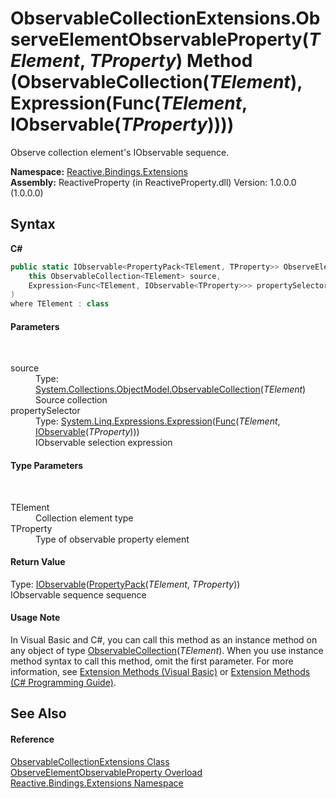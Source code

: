 # ObservableCollectionExtensions.ObserveElementObservableProperty(*TElement*, *TProperty*) Method (ObservableCollection(*TElement*), Expression(Func(*TElement*, IObservable(*TProperty*))))
 

Observe collection element's IObservable sequence.

**Namespace:**&nbsp;<a href="a9fb9c90-d2dd-7420-ec9a-3084892a7996">Reactive.Bindings.Extensions</a><br />**Assembly:**&nbsp;ReactiveProperty (in ReactiveProperty.dll) Version: 1.0.0.0 (1.0.0.0)

## Syntax

**C#**<br />
``` C#
public static IObservable<PropertyPack<TElement, TProperty>> ObserveElementObservableProperty<TElement, TProperty>(
	this ObservableCollection<TElement> source,
	Expression<Func<TElement, IObservable<TProperty>>> propertySelector
)
where TElement : class

```


#### Parameters
&nbsp;<dl><dt>source</dt><dd>Type: <a href="http://msdn2.microsoft.com/en-us/library/ms668604" target="_blank">System.Collections.ObjectModel.ObservableCollection</a>(*TElement*)<br />Source collection</dd><dt>propertySelector</dt><dd>Type: <a href="http://msdn2.microsoft.com/en-us/library/bb335710" target="_blank">System.Linq.Expressions.Expression</a>(<a href="http://msdn2.microsoft.com/en-us/library/bb549151" target="_blank">Func</a>(*TElement*, <a href="http://msdn2.microsoft.com/en-us/library/dd990377" target="_blank">IObservable</a>(*TProperty*)))<br />IObservable selection expression</dd></dl>

#### Type Parameters
&nbsp;<dl><dt>TElement</dt><dd>Collection element type</dd><dt>TProperty</dt><dd>Type of observable property element</dd></dl>

#### Return Value
Type: <a href="http://msdn2.microsoft.com/en-us/library/dd990377" target="_blank">IObservable</a>(<a href="8287f5ee-b543-5904-fc65-64f2088bc67d">PropertyPack</a>(*TElement*, *TProperty*))<br />IObservable sequence sequence

#### Usage Note
In Visual Basic and C#, you can call this method as an instance method on any object of type <a href="http://msdn2.microsoft.com/en-us/library/ms668604" target="_blank">ObservableCollection</a>(*TElement*). When you use instance method syntax to call this method, omit the first parameter. For more information, see <a href="http://msdn.microsoft.com/en-us/library/bb384936.aspx">Extension Methods (Visual Basic)</a> or <a href="http://msdn.microsoft.com/en-us/library/bb383977.aspx">Extension Methods (C# Programming Guide)</a>.

## See Also


#### Reference
<a href="a257b6fe-f47a-21f9-8667-208190ca419d">ObservableCollectionExtensions Class</a><br /><a href="b1d050a7-970b-a171-c75f-52c3506af48c">ObserveElementObservableProperty Overload</a><br /><a href="a9fb9c90-d2dd-7420-ec9a-3084892a7996">Reactive.Bindings.Extensions Namespace</a><br />